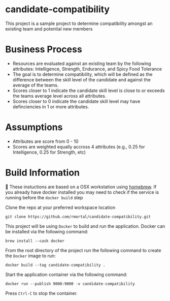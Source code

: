 # candidate-compatibility
This project is a sample project to determine compatibility amongst an existing team and potential new members

# Business Process
- Resources are evaluated against an existing team by the following attributes: Intelligence, Strength, Endurance, and Spicy Food Tolerance
- The goal is to determine compatibility, which will be defined as the difference between the skill level of the candidate and against the average of the teams.
- Scores closer to 1 indicate the candidate skill level is close to or exceeds the teams average level across all attributes.
- Scores closer to 0 indicate the candidate skill level may have definciencies in 1 or more attributes. 

# Assumptions 
- Attributes are score from 0 - 10
- Scores are weighted equally accross 4 attributes (e.g., 0.25 for Intelligence, 0.25 for Strength, etc)

# Build Information
🚨 These instuctions are based on a OSX workstation using [homebrew](https://brew.sh/). If you already have docker installed you may need to check if the service is running before the `docker build` step

Clone the repo at your preferred workspace location

`git clone https://github.com/rmortal/candidate-compatibility.git`

This project will be using `Docker` to build and run the application. Docker can be installed via the following command:

`brew install --cask docker`

From the root directory of the project run the following command to create the `Docker` image to run:

`docker build --tag candidate-compatibility .`

Start the application container via the following command:

`docker run --publish 9000:9000 -v candidate-compatibility`

Press `Ctrl-C` to stop the container. 